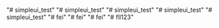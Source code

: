 "# simpleui_test" 
"# simpleui_test" 
"# simpleui_test" 
"# simpleui_test" 
"# simpleui_test" 
"# fei" 
"# fei" 
"# fei" 
"# fll123" 
